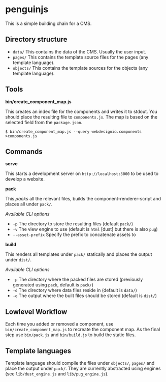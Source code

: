 # penguinjs

This is a simple building chain for a CMS.

## Directory structure

  * `data/` This contains the data of the CMS. Usually the user input.
  * `pages/` This contains the template source files for the pages (any template language).
  * `objects/` This contains the template sources for the objects (any template language).

## Tools

**bin/create_component_map.js**

This creates an index file for the components and writes it to stdout. You should place the
resulting file to `components.js`. The map is based on the selected field from the `package.json`.

    $ bin/create_component_map.js --query webdesignio.components >components.js

## Commands

**serve**

This starts a development server on `http://localhost:3000` to be used to develop a website.

**pack**

This *packs* all the relevant files, builds the component-renderer-script and places all under
`pack/`.

*Available CLI options*

  * `-p` The directory to store the resulting files (default `pack/`)
  * `-v` The view engine to use (default is `html` [dust] but there is also `pug`)
  * `--asset-prefix` Specify the prefix to concatenate assets to

**build**

This renders all templates under `pack/` statically and places the output under `dist/`.

*Available CLI options*

  * `-p` The directory where the packed files are stored (previously generated using `pack`, default
    is `pack/`)
  * `-d` The directory where data files reside in (default is `data/`)
  * `-o` The output where the built files should be stored (default is `dist/`)

## Lowlevel Workflow

Each time you added or removed a component, use `bin/create_component_map.js` to recreate the
component map. As the final step use `bin/pack.js` and `bin/build.js` to build the static files.

## Template languages

Template language should compile the files under `objects/`, `pages/` and place the output under
`pack/`. They are currently abstracted using engines (see `lib/dust_engine.js` and
`lib/pug_engine.js`).
